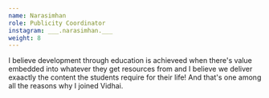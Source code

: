 ```yaml
---
name: Narasimhan
role: Publicity Coordinator
instagram: ___.narasimhan.___
weight: 8
---
```


I believe development through education is achieveed when there's value embedded into whatever they get resources from and I believe we deliver exaactly the content the students require for their life! And that's one among all the reasons why I joined Vidhai.
